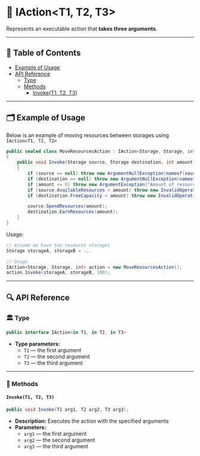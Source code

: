 # 🧩 IAction&lt;T1, T2, T3&gt;

Represents an executable action that <b>takes three arguments</b>.

---

## 📑 Table of Contents

- [Example of Usage](#-example-of-usage)
- [API Reference](#-api-reference)
    - [Type](#-type)
    - [Methods](#-methods)
        - [Invoke(T1, T2, T3)](#invoket1-t2-t3)

---

## 🗂 Example of Usage

Below is an example of moving resources between storages using `IAction<T1, T2, T2>`

```csharp
public sealed class MoveResourcesAction : IAction<Storage, Storage, int>
{
    public void Invoke(Storage source, Storage destination, int amount)
    {
        if (source == null) throw new ArgumentNullException(nameof(source));
        if (destination == null) throw new ArgumentNullException(nameof(destination));
        if (amount <= 0) throw new ArgumentException("Amount of resources must be greater than zero.", nameof(amount));
        if (source.AvailableResources < amount) throw new InvalidOperationException("Source does not have enough resources.");
        if (destination.FreeCapacity < amount) throw new InvalidOperationException("Destination does not have enough free capacity.");

        source.SpendResources(amount);
        destination.EarnResources(amount);
    }
}

```

Usage:

```csharp
// Assume we have two resource storages
Storage storageA, storageB = ...

// Usage
IAction<Storage, Storage, int> action = new MoveResourcesAction();
action.Invoke(storageA, storageB, 100);
```

---

## 🔍 API Reference

### 🏛️ Type <div id="-type"></div>

```csharp
public interface IAction<in T1, in T2, in T3>
```

- **Type parameters:**
    - `T1` — the first argument
    - `T2` — the second argument
    - `T3` — the third argument

---

### 🏹 Methods

#### `Invoke(T1, T2, T3)`

```csharp
public void Invoke(T1 arg1, T2 arg2, T3 arg3);
```

- **Description:** Executes the action with the specified arguments
- **Parameters:**
    - `arg1` — the first argument
    - `arg2` — the second argument
    - `arg3` — the third argument